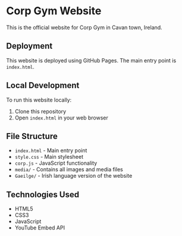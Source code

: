 # Corp Gym Website

This is the official website for Corp Gym in Cavan town, Ireland.

## Deployment

This website is deployed using GitHub Pages. The main entry point is `index.html`.

## Local Development

To run this website locally:

1. Clone this repository
2. Open `index.html` in your web browser

## File Structure

- `index.html` - Main entry point
- `style.css` - Main stylesheet
- `corp.js` - JavaScript functionality
- `media/` - Contains all images and media files
- `Gaeilge/` - Irish language version of the website

## Technologies Used

- HTML5
- CSS3
- JavaScript
- YouTube Embed API
